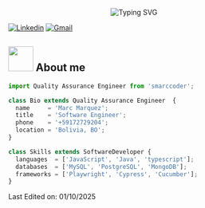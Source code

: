 <div align="center">
  
![Typing SVG](https://readme-typing-svg.herokuapp.com?font=ROBOT&size=25&color=39FF14&background=000000&center=true&vCenter=true&width=490&lines=%3E+Welcome+to+my+GitHub+profile...!)

</div>

[![Linkedin](https://img.shields.io/badge/-LinkedIn-blue?style=flat&logo=Linkedin&logoColor=white)](https://www.linkedin.com/in/marc-marquez-terrazas/)
[![Gmail](https://img.shields.io/badge/-Gmail-c14438?style=flat&logo=Gmail&logoColor=white)](mailto:smarccoder@gmail.com?subject=From%20GitHub&&body=Hi,%20there.%20Found%20you%20on%20GitHub!%20Let's%20talk%20about...)

## <picture><img src = "https://github.com/7oSkaaa/7oSkaaa/blob/main/Images/about_me.gif?raw=true" width = 50px></picture> About me

```js
import Quality Assurance Engineer from 'smarccoder';

class Bio extends Quality Assurance Engineer  {
  name     = 'Marc Marquez';
  title    = 'Software Engineer';
  phone    = '+59172729204';
  location = 'Bolivia, BO';
}

class Skills extends SoftwareDeveloper {
  languages  = ['JavaScript', 'Java', 'typescript'];
  databases  = ['MySQL', 'PostgreSQL', 'MongoDB'];
  frameworks = ['Playwright', 'Cypress', 'Cucumber'];
}
```
Last Edited on: 01/10/2025
